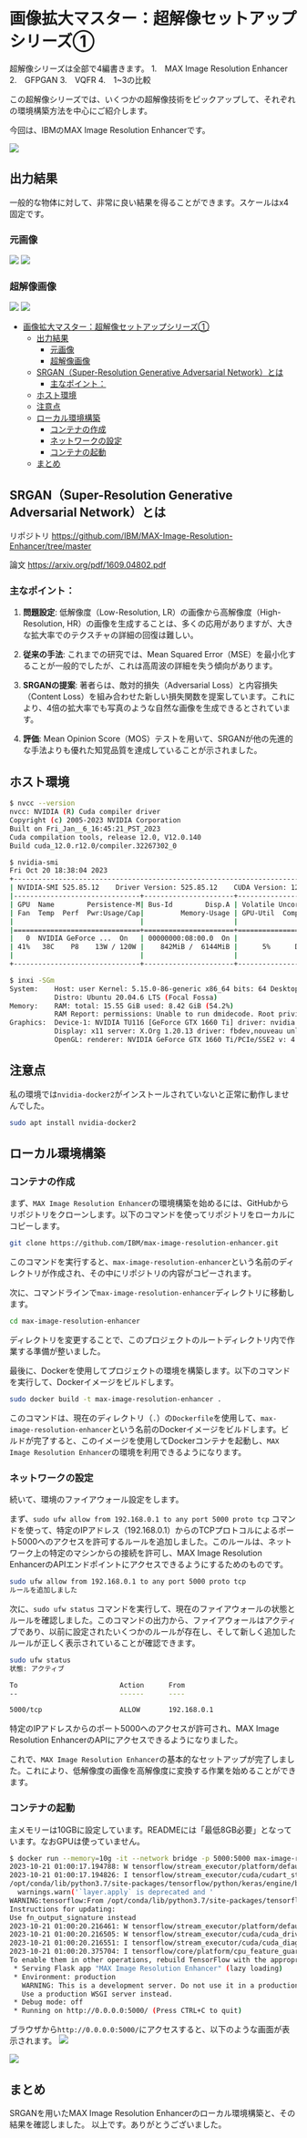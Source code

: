 # 画像拡大マスター：超解像セットアップシリーズ①

超解像シリーズは全部で4編書きます。
1.　MAX Image Resolution Enhancer
2.　GFPGAN
3.　VQFR
4.　1~3の比較

この超解像シリーズでは、いくつかの超解像技術をピックアップして、それぞれの環境構築方法を中心にご紹介します。

今回は、IBMのMAX Image Resolution Enhancerです。

![](assets/eye_catch.png)

## 出力結果
一般的な物体に対して、非常に良い結果を得ることができます。スケールはx4固定です。
### 元画像
![](assets/image4539.png)
![](assets/image4573.png)
### 超解像画像
![](assets/cat.png)
![](assets/Uitled.png)

- [画像拡大マスター：超解像セットアップシリーズ①](#画像拡大マスター超解像セットアップシリーズ)
  - [出力結果](#出力結果)
    - [元画像](#元画像)
    - [超解像画像](#超解像画像)
  - [SRGAN（Super-Resolution Generative Adversarial Network）とは](#srgansuper-resolution-generative-adversarial-networkとは)
    - [主なポイント：](#主なポイント)
  - [ホスト環境](#ホスト環境)
  - [注意点](#注意点)
  - [ローカル環境構築](#ローカル環境構築)
    - [コンテナの作成](#コンテナの作成)
    - [ネットワークの設定](#ネットワークの設定)
    - [コンテナの起動](#コンテナの起動)
  - [まとめ](#まとめ)

## SRGAN（Super-Resolution Generative Adversarial Network）とは
リポジトリ
https://github.com/IBM/MAX-Image-Resolution-Enhancer/tree/master

論文
https://arxiv.org/pdf/1609.04802.pdf

### 主なポイント：
1. **問題設定**: 低解像度（Low-Resolution, LR）の画像から高解像度（High-Resolution, HR）の画像を生成することは、多くの応用がありますが、大きな拡大率でのテクスチャの詳細の回復は難しい。

2. **従来の手法**: これまでの研究では、Mean Squared Error（MSE）を最小化することが一般的でしたが、これは高周波の詳細を失う傾向があります。

3. **SRGANの提案**: 著者らは、敵対的損失（Adversarial Loss）と内容損失（Content Loss）を組み合わせた新しい損失関数を提案しています。これにより、4倍の拡大率でも写真のような自然な画像を生成できるとされています。

4. **評価**: Mean Opinion Score（MOS）テストを用いて、SRGANが他の先進的な手法よりも優れた知覚品質を達成していることが示されました。

## ホスト環境
```bash
$ nvcc --version
nvcc: NVIDIA (R) Cuda compiler driver
Copyright (c) 2005-2023 NVIDIA Corporation
Built on Fri_Jan__6_16:45:21_PST_2023
Cuda compilation tools, release 12.0, V12.0.140
Build cuda_12.0.r12.0/compiler.32267302_0

$ nvidia-smi
Fri Oct 20 18:38:04 2023       
+-----------------------------------------------------------------------------+
| NVIDIA-SMI 525.85.12    Driver Version: 525.85.12    CUDA Version: 12.0     |
|-------------------------------+----------------------+----------------------+
| GPU  Name        Persistence-M| Bus-Id        Disp.A | Volatile Uncorr. ECC |
| Fan  Temp  Perf  Pwr:Usage/Cap|         Memory-Usage | GPU-Util  Compute M. |
|                               |                      |               MIG M. |
|===============================+======================+======================|
|   0  NVIDIA GeForce ...  On   | 00000000:08:00.0  On |                  N/A |
| 41%   38C    P8    13W / 120W |    842MiB /  6144MiB |      5%      Default |
|                               |                      |                  N/A |
+-------------------------------+----------------------+----------------------+

$ inxi -SGm
System:    Host: user Kernel: 5.15.0-86-generic x86_64 bits: 64 Desktop: Gnome 3.36.9 
           Distro: Ubuntu 20.04.6 LTS (Focal Fossa) 
Memory:    RAM: total: 15.55 GiB used: 8.42 GiB (54.2%) 
           RAM Report: permissions: Unable to run dmidecode. Root privileges required. 
Graphics:  Device-1: NVIDIA TU116 [GeForce GTX 1660 Ti] driver: nvidia v: 525.85.12 
           Display: x11 server: X.Org 1.20.13 driver: fbdev,nouveau unloaded: modesetting,vesa resolution: 2560x1440~60Hz 
           OpenGL: renderer: NVIDIA GeForce GTX 1660 Ti/PCIe/SSE2 v: 4.6.0 NVIDIA 525.85.12 
```

## 注意点
私の環境では`nvidia-docker2`がインストールされていないと正常に動作しませんでした。
```bash
sudo apt install nvidia-docker2
```

## ローカル環境構築
### コンテナの作成
まず、`MAX Image Resolution Enhancer`の環境構築を始めるには、GitHubからリポジトリをクローンします。以下のコマンドを使ってリポジトリをローカルにコピーします。

```bash
git clone https://github.com/IBM/max-image-resolution-enhancer.git
```

このコマンドを実行すると、`max-image-resolution-enhancer`という名前のディレクトリが作成され、その中にリポジトリの内容がコピーされます。

次に、コマンドラインで`max-image-resolution-enhancer`ディレクトリに移動します。

```bash
cd max-image-resolution-enhancer
```

ディレクトリを変更することで、このプロジェクトのルートディレクトリ内で作業する準備が整いました。

最後に、Dockerを使用してプロジェクトの環境を構築します。以下のコマンドを実行して、Dockerイメージをビルドします。

```bash
sudo docker build -t max-image-resolution-enhancer .
```

このコマンドは、現在のディレクトリ（`.`）の`Dockerfile`を使用して、`max-image-resolution-enhancer`という名前のDockerイメージをビルドします。ビルドが完了すると、このイメージを使用してDockerコンテナを起動し、`MAX Image Resolution Enhancer`の環境を利用できるようになります。

### ネットワークの設定
続いて、環境のファイアウォール設定をします。

まず、`sudo ufw allow from 192.168.0.1 to any port 5000 proto tcp` コマンドを使って、特定のIPアドレス（192.168.0.1）からのTCPプロトコルによるポート5000へのアクセスを許可するルールを追加しました。このルールは、ネットワーク上の特定のマシンからの接続を許可し、MAX Image Resolution EnhancerのAPIエンドポイントにアクセスできるようにするためのものです。

```bash
sudo ufw allow from 192.168.0.1 to any port 5000 proto tcp
ルールを追加しました
```

次に、`sudo ufw status` コマンドを実行して、現在のファイアウォールの状態とルールを確認しました。このコマンドの出力から、ファイアウォールはアクティブであり、以前に設定されたいくつかのルールが存在し、そして新しく追加したルールが正しく表示されていることが確認できます。

```bash
sudo ufw status
状態: アクティブ

To                         Action      From
--                         ------      ----

5000/tcp                   ALLOW       192.168.0.1 
```

特定のIPアドレスからのポート5000へのアクセスが許可され、MAX Image Resolution EnhancerのAPIにアクセスできるようになりました。

これで、`MAX Image Resolution Enhancer`の基本的なセットアップが完了しました。これにより、低解像度の画像を高解像度に変換する作業を始めることができます。

### コンテナの起動
主メモリーは10GBに設定しています。READMEには「最低8GB必要」となっています。なおGPUは使っていません。

```bash
$ docker run --memory=10g -it --network bridge -p 5000:5000 max-image-resolution-enhancer
2023-10-21 01:00:17.194788: W tensorflow/stream_executor/platform/default/dso_loader.cc:64] Could not load dynamic library 'libcudart.so.11.0'; dlerror: libcudart.so.11.0: cannot open shared object file: No such file or directory
2023-10-21 01:00:17.194826: I tensorflow/stream_executor/cuda/cudart_stub.cc:29] Ignore above cudart dlerror if you do not have a GPU set up on your machine.
/opt/conda/lib/python3.7/site-packages/tensorflow/python/keras/engine/base_layer_v1.py:1694: UserWarning: `layer.apply` is deprecated and will be removed in a future version. Please use `layer.__call__` method instead.
  warnings.warn('`layer.apply` is deprecated and '
WARNING:tensorflow:From /opt/conda/lib/python3.7/site-packages/tensorflow/python/util/deprecation.py:617: calling map_fn_v2 (from tensorflow.python.ops.map_fn) with dtype is deprecated and will be removed in a future version.
Instructions for updating:
Use fn_output_signature instead
2023-10-21 01:00:20.216461: W tensorflow/stream_executor/platform/default/dso_loader.cc:64] Could not load dynamic library 'libcuda.so.1'; dlerror: libcuda.so.1: cannot open shared object file: No such file or directory
2023-10-21 01:00:20.216505: W tensorflow/stream_executor/cuda/cuda_driver.cc:269] failed call to cuInit: UNKNOWN ERROR (303)
2023-10-21 01:00:20.216551: I tensorflow/stream_executor/cuda/cuda_diagnostics.cc:163] no NVIDIA GPU device is present: /dev/nvidia0 does not exist
2023-10-21 01:00:20.375704: I tensorflow/core/platform/cpu_feature_guard.cc:142] This TensorFlow binary is optimized with oneAPI Deep Neural Network Library (oneDNN) to use the following CPU instructions in performance-critical operations:  AVX2 FMA
To enable them in other operations, rebuild TensorFlow with the appropriate compiler flags.
 * Serving Flask app "MAX Image Resolution Enhancer" (lazy loading)
 * Environment: production
   WARNING: This is a development server. Do not use it in a production deployment.
   Use a production WSGI server instead.
 * Debug mode: off
 * Running on http://0.0.0.0:5000/ (Press CTRL+C to quit)

```
 ブラウザから`http://0.0.0.0:5000/`にアクセスすると、以下のような画面が表示されます。
![](assets/2023-10-21-20-24-55.png)

![](assets/2023-10-21-20-25-44.png)

## まとめ
SRGANを用いたMAX Image Resolution Enhancerのローカル環境構築と、その結果を確認しました。
以上です。ありがとうございました。